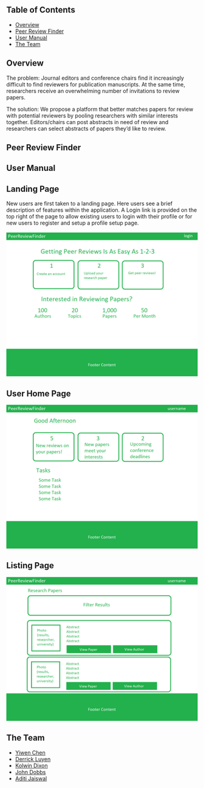  
## Table of Contents
 

* [Overview](#overview)
* [Peer Review Finder](#covid-check)
* [User Manual](#user-manual)
* [The Team](#the-team)


## Overview
The problem: Journal editors and conference chairs find it increasingly difficult to find reviewers for publication manuscripts. At the same time, researchers receive an overwhelming number of invitations to review papers.

The solution: We propose a platform that better matches papers for review with potential reviewers by pooling researchers with similar interests together. Editors/chairs can post abstracts in need of review and researchers can select abstracts of papers they’d like to review.

## Peer Review Finder


## User Manual
## Landing Page
New users are first taken to a landing page.  Here users see a brief description of features within the application.  A Login link is provided on the top right of the page to allow existing users to login with their profile or for new users to register and setup a profile setup page. <br></br>
![](images/prototype/landing.png)
## User Home Page

![](images/prototype/user-landing.png)
## Listing Page
![](images/prototype/listing.png)

## The Team
- [Yiwen Chen](https://yiwenc22.github.io/)
- [Derrick Luyen](https://derrickluyen.github.io/)
- [Kolwin Dixon](https://k-l-dixon.github.io/)
- [John Dobbs](https://john-dobbs.github.io/)
- [Aditi Jaiswal](https://jaiswal-aditi.github.io/)
